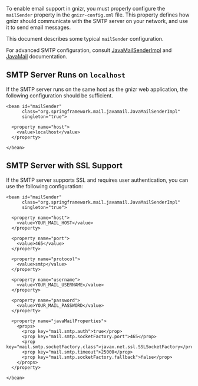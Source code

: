To enable email support in gnizr, you must properly configure the `mailSender` property in the `gnizr-config.xml` file. This property defines how gnizr should communicate with the SMTP server on your network, and use it to send email messages.

This document describes some typical `mailSender` configuration.

For advanced SMTP configuration, consult [JavaMailSenderImpl](http://static.springframework.org/spring/docs/2.5.x/api/org/springframework/mail/javamail/JavaMailSenderImpl.html) and [JavaMail](http://java.sun.com/products/javamail/javadocs/com/sun/mail/smtp/package-summary.html) documentation.

## SMTP Server Runs on `localhost` ##

If the SMTP server runs on the same host as the gnizr web application, the following configuration should be sufficient.

```
<bean id="mailSender"
      class="org.springframework.mail.javamail.JavaMailSenderImpl" 
      singleton="true">
  
  <property name="host">
    <value>localhost</value>
  </property>

</bean>
```

## SMTP Server with SSL Support ##

If the SMTP server supports SSL and requires user authentication, you can use the following configuration:

```
<bean id="mailSender"
      class="org.springframework.mail.javamail.JavaMailSenderImpl" 
      singleton="true">

  <property name="host">
    <value>YOUR_MAIL_HOST</value>
  </property>
	
  <property name="port">
    <value>465</value>
  </property>
	
  <property name="protocol">
    <value>smtp</value>
  </property>
	
  <property name="username">
    <value>YOUR_MAIL_USERNAME</value>
  </property>

  <property name="password">
    <value>YOUR_MAIL_PASSWORD</value>
  </property>

  <property name="javaMailProperties">
    <props>
      <prop key="mail.smtp.auth">true</prop>
      <prop key="mail.smtp.socketFactory.port">465</prop>
      <prop key="mail.smtp.socketFactory.class">javax.net.ssl.SSLSocketFactory</prop>
      <prop key="mail.smtp.timeout">25000</prop>
      <prop key="mail.smtp.socketFactory.fallback">false</prop>
    </props>
  </property>

</bean>
```